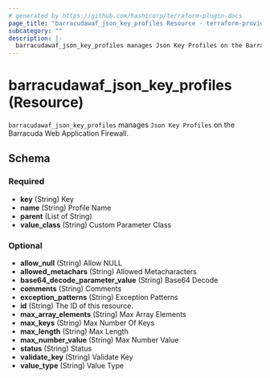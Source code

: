 ```yaml
---
# generated by https://github.com/hashicorp/terraform-plugin-docs
page_title: "barracudawaf_json_key_profiles Resource - terraform-provider-barracudawaf"
subcategory: ""
description: |-
  barracudawaf_json_key_profiles manages Json Key Profiles on the Barracuda Web Application Firewall.
---
```


# barracudawaf_json_key_profiles (Resource)

`barracudawaf_json_key_profiles` manages `Json Key Profiles` on the Barracuda Web Application Firewall.



<!-- schema generated by tfplugindocs -->
## Schema

### Required

- **key** (String) Key
- **name** (String) Profile Name
- **parent** (List of String)
- **value_class** (String) Custom Parameter Class

### Optional

- **allow_null** (String) Allow NULL
- **allowed_metachars** (String) Allowed Metacharacters
- **base64_decode_parameter_value** (String) Base64 Decode
- **comments** (String) Comments
- **exception_patterns** (String) Exception Patterns
- **id** (String) The ID of this resource.
- **max_array_elements** (String) Max Array Elements
- **max_keys** (String) Max Number Of Keys
- **max_length** (String) Max Length
- **max_number_value** (String) Max Number Value
- **status** (String) Status
- **validate_key** (String) Validate Key
- **value_type** (String) Value Type


